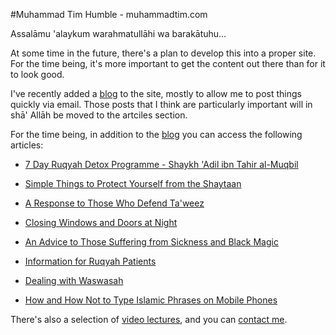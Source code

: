[title: Muhammad Tim Humble - muhammadtim.com]:/
[menu: Home]:/
[menu-locgroup: primary]:/
[order: 1]:/

#Muhammad Tim Humble - muhammadtim.com

Assalāmu 'alaykum warahmatullāhi wa barakātuhu…

At some time in the future, there's a plan to develop this into a proper site. For the time being, it's more important to get the content out there than for it to look good.

I've recently added a [blog](/blog) to the site, mostly to allow me to post things quickly via email. Those posts that I think are particularly important will in shā' Allāh be moved to the artciles section. 

For the time being, in addition to the [blog](/blog) you can access the following articles:

* [7 Day Ruqyah Detox Programme - Shaykh 'Adil ibn Tahir al-Muqbil](/7dayrd)

* [Simple Things to Protect Yourself from the Shaytaan](/protectys)

* [A Response to Those Who Defend Ta'weez](/taweez)

* [Closing Windows and Doors at Night](/atnight)

* [An Advice to Those Suffering from Sickness and Black Magic](/anadvice)

* [Information for Ruqyah Patients](/ruqyah)

* [Dealing with Waswasah](/waswasah)

* [How and How Not to Type Islamic Phrases on Mobile Phones](/shortcuts)



There's also a selection of [video lectures](/video), and you can [contact me](/contact).
